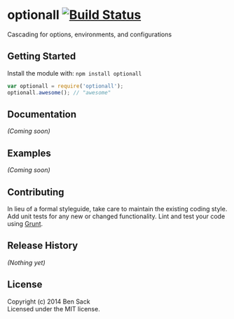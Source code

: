 # optionall [![Build Status](https://secure.travis-ci.org/ben/optionall.png?branch=master)](http://travis-ci.org/ben/optionall)

Cascading for options, environments, and configurations

## Getting Started
Install the module with: `npm install optionall`

```javascript
var optionall = require('optionall');
optionall.awesome(); // "awesome"
```

## Documentation
_(Coming soon)_

## Examples
_(Coming soon)_

## Contributing
In lieu of a formal styleguide, take care to maintain the existing coding style. Add unit tests for any new or changed functionality. Lint and test your code using [Grunt](http://gruntjs.com/).

## Release History
_(Nothing yet)_

## License
Copyright (c) 2014 Ben Sack  
Licensed under the MIT license.
